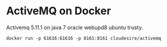 ActiveMQ on Docker
==================

Activemq 5.11.1 on java 7 oracle webupd8 ubuntu trusty.

    docker run -p 61616:61616 -p 8161:8161 cloudesire/activemq
